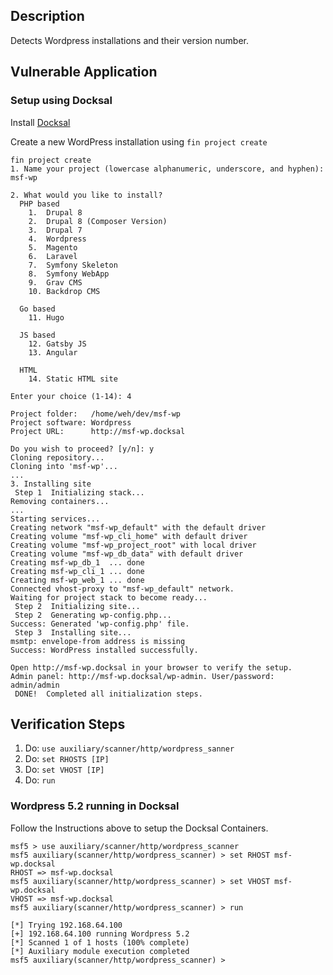 ## Description

Detects Wordpress installations and their version number.


## Vulnerable Application

### Setup using Docksal
Install [Docksal](https://docksal.io/)

Create a new WordPress installation using `fin project create`

```
fin project create
1. Name your project (lowercase alphanumeric, underscore, and hyphen): msf-wp

2. What would you like to install?
  PHP based
    1.  Drupal 8
    2.  Drupal 8 (Composer Version)
    3.  Drupal 7
    4.  Wordpress
    5.  Magento
    6.  Laravel
    7.  Symfony Skeleton
    8.  Symfony WebApp
    9.  Grav CMS
    10. Backdrop CMS

  Go based
    11. Hugo

  JS based
    12. Gatsby JS
    13. Angular

  HTML
    14. Static HTML site

Enter your choice (1-14): 4

Project folder:   /home/weh/dev/msf-wp
Project software: Wordpress
Project URL:      http://msf-wp.docksal

Do you wish to proceed? [y/n]: y
Cloning repository...
Cloning into 'msf-wp'...
...
3. Installing site
 Step 1  Initializing stack...
Removing containers...
...
Starting services...
Creating network "msf-wp_default" with the default driver
Creating volume "msf-wp_cli_home" with default driver
Creating volume "msf-wp_project_root" with local driver
Creating volume "msf-wp_db_data" with default driver
Creating msf-wp_db_1  ... done
Creating msf-wp_cli_1 ... done
Creating msf-wp_web_1 ... done
Connected vhost-proxy to "msf-wp_default" network.
Waiting for project stack to become ready...
 Step 2  Initializing site...
 Step 2  Generating wp-config.php...
Success: Generated 'wp-config.php' file.
 Step 3  Installing site...
msmtp: envelope-from address is missing
Success: WordPress installed successfully.

Open http://msf-wp.docksal in your browser to verify the setup.
Admin panel: http://msf-wp.docksal/wp-admin. User/password: admin/admin  
 DONE!  Completed all initialization steps.
```

## Verification Steps

1. Do: ```use auxiliary/scanner/http/wordpress_sanner```
2. Do: ```set RHOSTS [IP]```
3. Do: ```set VHOST [IP]```
4. Do: ```run```

### Wordpress 5.2 running in Docksal

Follow the Instructions above to setup the Docksal Containers.

```
msf5 > use auxiliary/scanner/http/wordpress_scanner
msf5 auxiliary(scanner/http/wordpress_scanner) > set RHOST msf-wp.docksal
RHOST => msf-wp.docksal
msf5 auxiliary(scanner/http/wordpress_scanner) > set VHOST msf-wp.docksal
VHOST => msf-wp.docksal
msf5 auxiliary(scanner/http/wordpress_scanner) > run

[*] Trying 192.168.64.100
[+] 192.168.64.100 running Wordpress 5.2
[*] Scanned 1 of 1 hosts (100% complete)
[*] Auxiliary module execution completed
msf5 auxiliary(scanner/http/wordpress_scanner) > 

```
